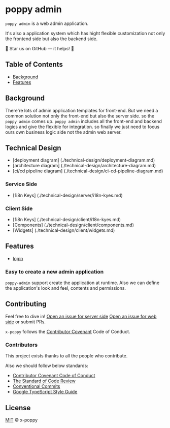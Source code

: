 # poppy admin

`poppy admin` is a web admin application.

It's also a application system which has hight flexible customization not only the frontend side but also the backend side.

:star2: Star us on GitHub — it helps! :clap:

## Table of Contents

- [Background](#background)
- [Features](#features)

## Background

There're lots of admin application templates for front-end. But we need a common solution not only the front-end but also the server side. so the `poppy admin` comes up. `poppy admin` includes all the front-end and backend logics and give the flexible for integration. so finally we just need to focus ours own business logic side not the admin web server.

## Technical Design

+ [deployment diagram] (./technical-design/deployment-diagram.md)
+ [architecture diagram] (./technical-design/architecture-diagram.md)
+ [ci/cd pipeline diagram] (./technical-design/ci-cd-pipeline-diagram.md)

### Service Side

+ [1i8n Keys] (./technical-design/server/i18n-kyes.md)

### Client Side

+ [1i8n Keys] (./technical-design/client/i18n-kyes.md)
+ [Components] (./technical-design/client/components.md)
+ [Widgets] (./technical-design/client/widgets.md)

## Features

+ [login](./features/login/login.md)


### Easy to create a new admin application

`poppy-admin` support create the application at runtime. Also we can define the application's look and feel, contents and permissions.

## Contributing

Feel free to dive in! [Open an issue for server side](https://github.com/x-poppy/poppy-server/issues) [Open an issue for web side](https://github.com/x-poppy/poppy-web/issues) or submit PRs.

`x-poppy` follows the [Contributor Covenant](http://contributor-covenant.org/version/1/3/0/) Code of Conduct.

### Contributors

This project exists thanks to all the people who contribute.

Also we should follow below standards:

+ [Contributor Covenant Code of Conduct](http://contributor-covenant.org/version/1/3/0/)
+ [The Standard of Code Review](https://google.github.io/eng-practices/review/reviewer/standard.html)
+ [Conventional Commits](https://www.conventionalcommits.org/en/v1.0.0/)
+ [Google TypeScript Style Guide](https://google.github.io/styleguide/tsguide.html)

## License

[MIT](LICENSE) © x-poppy
